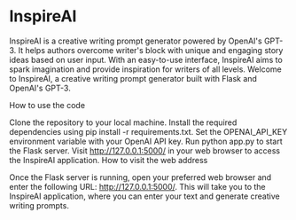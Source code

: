 # InspireAI
InspireAI is a creative writing prompt generator powered by OpenAI's GPT-3. It helps authors overcome writer's block with unique and engaging story ideas based on user input. With an easy-to-use interface, InspireAI aims to spark imagination and provide inspiration for writers of all levels.
Welcome to InspireAI, a creative writing prompt generator built with Flask and OpenAI's GPT-3.

How to use the code

Clone the repository to your local machine.
Install the required dependencies using pip install -r requirements.txt.
Set the OPENAI_API_KEY environment variable with your OpenAI API key.
Run python app.py to start the Flask server.
Visit http://127.0.0.1:5000/ in your web browser to access the InspireAI application.
How to visit the web address

Once the Flask server is running, open your preferred web browser and enter the following URL: http://127.0.0.1:5000/. This will take you to the InspireAI application, where you can enter your text and generate creative writing prompts.

